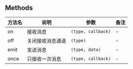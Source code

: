 
## Methods

| 方法名 | 说明 | 参数 | 备注 |
| --- | --- | --- | --- |
| on | 接收消息 | `(type, callback)` | - |
| off | 关闭接收消息通道 | `(type)` | - |
| emit | 发送消息 | `(type, data)` | - |
| once | 只接收一次消息 | `(type, callback)` | - |
